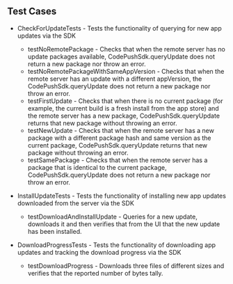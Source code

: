 
Test Cases
---
* CheckForUpdateTests - Tests the functionality of querying for new app updates via the SDK
  * testNoRemotePackage - Checks that when the remote server has no update packages available, CodePushSdk.queryUpdate does not return a new package nor throw an error.
  * testNoRemotePackageWithSameAppVersion - Checks that when the remote server has an update with a different appVersion, the CodePushSdk.queryUpdate does not return a new package nor throw an error.
  * testFirstUpdate - Checks that when there is no current package (for example, the current build is a fresh install from the app store) and the remote server has a new package, CodePushSdk.queryUpdate returns that new package without throwing an error.
  * testNewUpdate - Checks that when the remote server has a new package with a different package hash and same version as the current package, CodePushSdk.queryUpdate returns that new package without throwing an error.
  * testSamePackage - Checks that when the remote server has a package that is identical to the current package, CodePushSdk.queryUpdate does not return a new package nor throw an error.
  
* InstallUpdateTests - Tests the functionality of installing new app updates downloaded from the server via the SDK
  * testDownloadAndInstallUpdate - Queries for a new update, downloads it and then verifies that from the UI that the new update has been installed. 
  
* DownloadProgressTests - Tests the functionality of downloading app updates and tracking the download progress via the SDK
  * testDownloadProgress - Downloads three files of different sizes and verifies that the reported number of bytes tally.